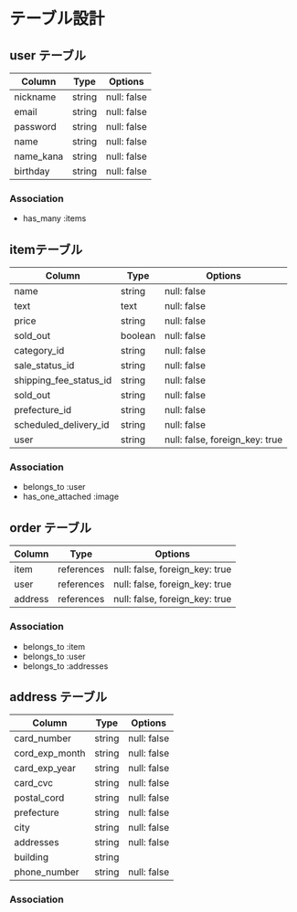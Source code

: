 # テーブル設計

## user テーブル

| Column   | Type   | Options     |
| -------- | ------ | ----------- |
| nickname | string | null: false |
| email    | string | null: false |
| password | string | null: false |
| name     | string | null: false |
| name_kana| string | null: false |
| birthday | string | null: false |

### Association

- has_many :items

## itemテーブル

| Column | Type   | Options     |
| ------ | ------ | ----------- |
| name   | string | null: false |
| text   | text   | null: false |
| price    | string | null: false |
| sold_out | boolean | null: false |
| category_id     | string | null: false |
| sale_status_id | string | null: false |
| shipping_fee_status_id | string | null: false |
| sold_out | string | null: false |
| prefecture_id     | string | null: false |
| scheduled_delivery_id | string | null: false |
| user   | string | null: false, foreign_key: true |
### Association

- belongs_to :user
- has_one_attached :image

## order テーブル

| Column  | Type       | Options                        |
| ------- | ---------- | ------------------------------ |
| item    | references | null: false, foreign_key: true |
| user    | references | null: false, foreign_key: true |
| address  | references | null: false, foreign_key: true |

### Association

- belongs_to :item
- belongs_to :user
- belongs_to :addresses

## address テーブル

| Column  | Type       | Options             |
| ------- | ---------- | ------------------- |
| card_number | string | null: false |
| cord_exp_month    | string | null: false |
| card_exp_year | string | null: false |
| card_cvc     | string | null: false |
| postal_cord| string | null: false |
| prefecture | string | null: false |
| city    | string | null: false |
| addresses| string | null: false |
| building | string |           |
| phone_number | string | null: false |
### Association
